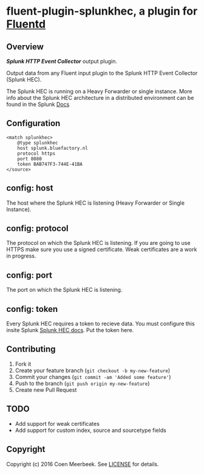 # fluent-plugin-splunkhec, a plugin for [Fluentd](http://fluentd.org)

## Overview

***Splunk HTTP Event Collector*** output plugin.

Output data from any Fluent input plugin to the Splunk HTTP Event Collector (Splunk HEC).

The Splunk HEC is running on a Heavy Forwarder or single instance. More info about the Splunk HEC architecture in a distributed environment can be found in the Splunk [Docs](http://dev.splunk.com/view/event-collector/SP-CAAAE73)

## Configuration

```config
<match splunkhec>
    @type splunkhec
    host splunk.bluefactory.nl
    protocol https
    port 8080
    token BAB747F3-744E-41BA
</source>
```

## config: host

The host where the Splunk HEC is listening (Heavy Forwarder or Single Instance).

## config: protocol

The protocol on which the Splunk HEC is listening. If you are going to use HTTPS make sure you use a signed certificate. Weak certificates are a work in progress.

## config: port

The port on which the Splunk HEC is listening.

## config: token

Every Splunk HEC requires a token to recieve data. You must configure this insite Splunk [Splunk HEC docs](http://docs.splunk.com/Documentation/Splunk/latest/Data/UsetheHTTPEventCollector).
Put the token here.

## Contributing

1. Fork it
2. Create your feature branch (`git checkout -b my-new-feature`)
3. Commit your changes (`git commit -am 'Added some feature'`)
4. Push to the branch (`git push origin my-new-feature`)
5. Create new Pull Request

## TODO

* Add support for weak certificates
* Add support for custom index, source and sourcetype fields
 
## Copyright

Copyright (c) 2016 Coen Meerbeek. See [LICENSE](LICENSE) for details.
